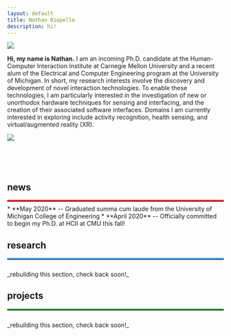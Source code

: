 ```yaml
---
layout: default
title: Nathan Riopelle
description: hi!
---
```


<img src="{{ site.baseurl }}assets/propic80.jpg" class="center" id="about"/>

**Hi, my name is Nathan.** I am an incoming Ph.D. candidate at the Human-Computer Interaction Institute at Carnegie Mellon University and a recent alum of the Electrical and Computer Engineering program at the University of Michigan. In short, my research interests involve the discovery and development of novel interaction technologies. To enable these technologies, I am particularly interested in the investigation of new or unorthodox hardware techniques for sensing and interfacing, and the creation of their associated software interfaces. Domains I am currently interested in exploring include activity recognition, health sensing, and virtual/augmented reality (XR).

<!--<img src="{{ site.baseurl }}assets/logos.jpg" class="center" style="max-width: 400px;"/>-->
<div class="row center" style="margin-bottom: 4rem">
    <div class="column">
        <div class="col_container">
            <a target="_blank" rel="noopener noreferrer" href="https://cse.engin.umich.edu/" >
                <img src="{{ site.baseurl }}assets/mich_logo.png" style="position: absolute; z-index: 1;"/> 
                <img src="{{ site.baseurl }}assets/mich_logo_over.png" class="image_fade" style="position: absolute; z-index: 2;"/>
            </a>
        </div>
    </div>
    <div class="column">
        <div class="col_container">
            <a target="_blank" rel="noopener noreferrer" href="https://www.cs.cmu.edu/" >
                <img src="{{ site.baseurl }}assets/cmu_logo.jpg" style="position: absolute; z-index: 1;"/> 
                <img src="{{ site.baseurl }}assets/cmu_logo_over.jpg" class="image_fade" style="position: absolute; z-index: 2;"/>
            </a>
        </div>
    </div>
    <div class="column">
        <div class="col_container">
            <a target="_blank" rel="noopener noreferrer" href="https://www.hcii.cmu.edu/" >
                <img src="{{ site.baseurl }}assets/hci_logo.png" style="position: absolute; z-index: 1;"/> 
                <img src="{{ site.baseurl }}assets/hci_logo_over.png" class="image_fade" style="position: absolute; z-index: 2;"/>
            </a>
        </div>
    </div>
</div> 

<br/>

## news ##
<hr style="margin-top:0;margin-bottom:0.5rem;border-width:thick;border-top: 3px solid red;"> 
* **May 2020** -- Graduated summa cum laude from the University of Michigan College of Engineering
* **April 2020** -- Officially committed to begin my Ph.D. at HCII at CMU this fall!

<br/>

<h2 id="research">research</h2>
<hr style="margin-top:0;margin-bottom:0.5rem;border-width:thick;border-top: 3px solid dodgerblue;"> 
<br/>
_rebuilding this section, check back soon!_

<h2 id="projects">projects</h2>
<hr style="margin-top:0;margin-bottom:0.5rem;border-width:thick;border-top: 3px solid forestgreen;"> 
<br/>
_rebuilding this section, check back soon!_
